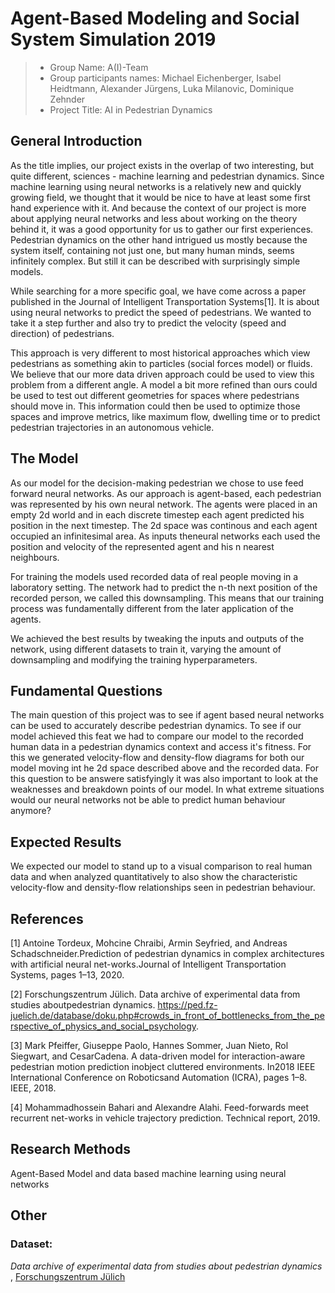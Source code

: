 # Agent-Based Modeling and Social System Simulation 2019

> * Group Name: A(I)-Team
> * Group participants names: Michael Eichenberger, Isabel Heidtmann, Alexander Jürgens, Luka Milanovic, Dominique Zehnder
> * Project Title: AI in Pedestrian Dynamics

## General Introduction

As the title implies, our project exists in the overlap of two interesting, but quite different, sciences - machine learning and pedestrian dynamics. Since machine learning using neural networks is a relatively new and quickly growing field, we thought that it would be nice to have at least some first hand experience with it. And because the context of our project is more about applying neural networks and less about working on the theory behind it, it was a good opportunity for us to gather our first experiences. Pedestrian dynamics on the other hand intrigued us mostly because the system itself, containing not just one, but many human minds, seems infinitely complex. But still it can be described with surprisingly simple models.

While searching for a more specific goal, we have come across a paper published in the Journal of Intelligent Transportation Systems[1]. It is about using neural networks to predict the speed of pedestrians. We wanted to take it a step further and also try to predict the velocity (speed and direction) of pedestrians.

This approach is very different to most historical approaches which view pedestrians as something akin to particles (social forces model) or fluids. We believe that our more data driven approach could be used to view this problem from a different angle. A model a bit more refined than ours could be used to test out different geometries for spaces where pedestrians should move in. This information could then be used to optimize those spaces and improve metrics, like maximum flow, dwelling time or to predict pedestrian trajectories in an autonomous vehicle. 




## The Model

As our model for the decision-making pedestrian we chose to use feed forward neural networks. As our approach is agent-based, each pedestrian was represented by his own neural network. The agents were placed in an empty 2d world and in each discrete timestep each agent predicted his position in the next timestep. The 2d space was continous and each agent occupied an infinitesimal area. As inputs theneural networks each used the position and velocity of the represented agent and his n nearest neighbours.

For training the models used recorded data of real people moving in a laboratory setting. The network had to predict the n-th next position of the recorded person, we called this downsampling. This means that our training process was fundamentally different from the later application of the agents.

We achieved the best results by tweaking the inputs and outputs of the network, using different datasets to train it, varying the amount of downsampling and modifying the training hyperparameters.




## Fundamental Questions

The main question of this project was to see if agent based neural networks can be used to accurately describe pedestrian dynamics. To see if our model achieved this feat we had to compare our model to the recorded human data in a pedestrian dynamics context and access it's fitness. For this we generated velocity-flow and density-flow diagrams for both our model moving int he 2d space described above and the recorded data. For this question to be answere satisfyingly it was also important to look at the weaknesses and breakdown points of our model. In what extreme situations would our neural networks not be able to predict human behaviour anymore?


## Expected Results

We expected our model to stand up to a visual comparison to real human data and when analyzed quantitatively to also show the characteristic velocity-flow and density-flow relationships seen in pedestrian behaviour. 


## References

[1] Antoine  Tordeux,  Mohcine  Chraibi,  Armin  Seyfried,  and  Andreas  Schadschneider.Prediction of pedestrian dynamics in complex architectures with artificial neural net-works.Journal of Intelligent Transportation Systems, pages 1–13, 2020.

[2] Forschungszentrum  Jülich.   Data  archive  of  experimental  data  from  studies  aboutpedestrian  dynamics. https://ped.fz-juelich.de/database/doku.php#crowds_in_front_of_bottlenecks_from_the_perspective_of_physics_and_social_psychology.

[3] Mark Pfeiffer, Giuseppe Paolo, Hannes Sommer, Juan Nieto, Rol Siegwart, and CesarCadena.  A data-driven model for interaction-aware pedestrian motion prediction inobject cluttered environments.  In2018 IEEE International Conference on Roboticsand Automation (ICRA), pages 1–8. IEEE, 2018.

[4] Mohammadhossein Bahari and Alexandre Alahi.  Feed-forwards meet recurrent net-works in vehicle trajectory prediction.  Technical report, 2019.


## Research Methods

Agent-Based Model and data based machine learning using neural networks


## Other

### Dataset: 
*Data archive of experimental data from studies about pedestrian dynamics* ,
[Forschungszentrum Jülich](https://ped.fz-juelich.de/database/doku.php)